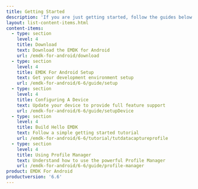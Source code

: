 ```yaml
---
title: Getting Started
description: 'If you are just getting started, follow the guides below to get your development environment setup properly and understand the foundations for using the EMDK for Android features.'
layout: list-content-items.html
content-items:
  - type: section
    level: 4
    title: Download
    text: Download the EMDK for Android
    url: /emdk-for-android/download
  - type: section
    level: 4
    title: EMDK For Android Setup
    text: Get your development environment setup
    url: /emdk-for-android/6-6/guide/setup
  - type: section
    level: 4
    title: Configuring A Device
    text: Update your device to provide full feature support
    url: /emdk-for-android/6-6/guide/setupDevice
  - type: section
    level: 4
    title: Build Hello EMDK
    text: Follow a simple getting started tutorial
    url: /emdk-for-android/6-6/tutorial/tutdatacaptureprofile
  - type: section
    level: 4
    title: Using Profile Manager
    text: Understand how to use the powerful Profile Manager
    url: /emdk-for-android/6-6/guide/profile-manager
product: EMDK For Android
productversion: '6.6'
---
```

           
















